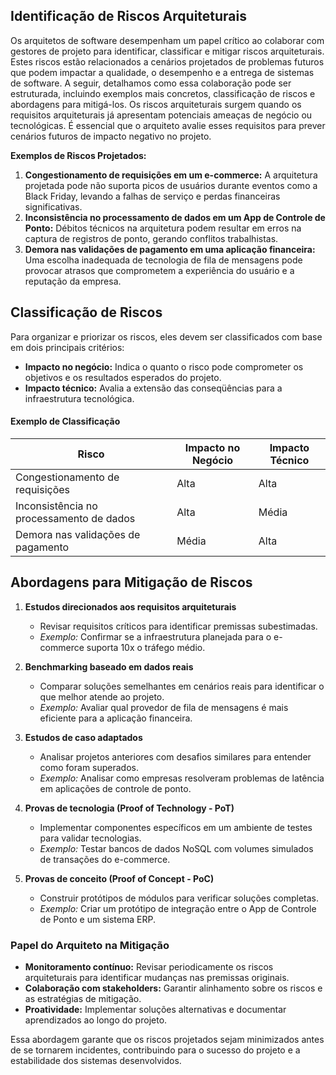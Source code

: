 
## Identificação de Riscos Arquiteturais

Os arquitetos de software desempenham um papel crítico ao colaborar com gestores de projeto para identificar, classificar e mitigar riscos arquiteturais. Estes riscos estão relacionados a cenários projetados de problemas futuros que podem impactar a qualidade, o desempenho e a entrega de sistemas de software. A seguir, detalhamos como essa colaboração pode ser estruturada, incluindo exemplos mais concretos, classificação de riscos e abordagens para mitigá-los.
Os riscos arquiteturais surgem quando os requisitos arquiteturais já apresentam potenciais ameaças de negócio ou tecnológicas. É essencial que o arquiteto avalie esses requisitos para prever cenários futuros de impacto negativo no projeto.

**Exemplos de Riscos Projetados:**
1. **Congestionamento de requisições em um e-commerce:** A arquitetura projetada pode não suporta picos de usuários durante eventos como a Black Friday, levando a falhas de serviço e perdas financeiras significativas.
2. **Inconsistência no processamento de dados em um App de Controle de Ponto:** Débitos técnicos na arquitetura podem resultar em erros na captura de registros de ponto, gerando conflitos trabalhistas.
3. **Demora nas validações de pagamento em uma aplicação financeira:** Uma escolha inadequada de tecnologia de fila de mensagens pode provocar atrasos que comprometem a experiência do usuário e a reputação da empresa.

## Classificação de Riscos

Para organizar e priorizar os riscos, eles devem ser classificados com base em dois principais critérios:
- **Impacto no negócio:** Indica o quanto o risco pode comprometer os objetivos e os resultados esperados do projeto.
- **Impacto técnico:** Avalia a extensão das conseqüências para a infraestrutura tecnológica.

#### Exemplo de Classificação
| Risco                                      | Impacto no Negócio | Impacto Técnico |
|-------------------------------------------|----------------------|------------------|
| Congestionamento de requisições           | Alta                 | Alta             |
| Inconsistência no processamento de dados | Alta                 | Média           |
| Demora nas validações de pagamento       | Média               | Alta             |

## Abordagens para Mitigação de Riscos

1. **Estudos direcionados aos requisitos arquiteturais**
   - Revisar requisitos críticos para identificar premissas subestimadas.
   - *Exemplo:* Confirmar se a infraestrutura planejada para o e-commerce suporta 10x o tráfego médio.

2. **Benchmarking baseado em dados reais**
   - Comparar soluções semelhantes em cenários reais para identificar o que melhor atende ao projeto.
   - *Exemplo:* Avaliar qual provedor de fila de mensagens é mais eficiente para a aplicação financeira.

3. **Estudos de caso adaptados**
   - Analisar projetos anteriores com desafios similares para entender como foram superados.
   - *Exemplo:* Analisar como empresas resolveram problemas de latência em aplicações de controle de ponto.

4. **Provas de tecnologia (Proof of Technology - PoT)**
   - Implementar componentes específicos em um ambiente de testes para validar tecnologias.
   - *Exemplo:* Testar bancos de dados NoSQL com volumes simulados de transações do e-commerce.

5. **Provas de conceito (Proof of Concept - PoC)**
   - Construir protótipos de módulos para verificar soluções completas.
   - *Exemplo:* Criar um protótipo de integração entre o App de Controle de Ponto e um sistema ERP.

### Papel do Arquiteto na Mitigação

- **Monitoramento contínuo:** Revisar periodicamente os riscos arquiteturais para identificar mudanças nas premissas originais.
- **Colaboração com stakeholders:** Garantir alinhamento sobre os riscos e as estratégias de mitigação.
- **Proatividade:** Implementar soluções alternativas e documentar aprendizados ao longo do projeto.

Essa abordagem garante que os riscos projetados sejam minimizados antes de se tornarem incidentes, contribuindo para o sucesso do projeto e a estabilidade dos sistemas desenvolvidos.

